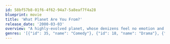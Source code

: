 ```yaml
---
id: 58bf57b8-01f6-4f62-94a7-5a8eaf7f4a28
blueprint: movie
title: 'What Planet Are You From?'
release_date: '2000-03-03'
overview: "A highly-evolved planet, whose denizens feel no emotion and reproduce by cloning, plans to take over Earth from the inside by sending an operative, fashioned with a humming, mechanical penis, to impregnate an earthling and stay until the birth. The alien, Harold Anderson, goes to Phoenix as a banker and sets to work finding a mate. His approaches to women are inept, and the humming phallus doesn't help, but on the advice of a banking colleague, he cruises an AA meeting, meets Susan, and somehow convinces her to marry. The clock starts to tick: will she conceive, have a baby, and lose Harold (and the child) to his planet before he discovers emotion and starts to care?"
genres: '[{"id": 35, "name": "Comedy"}, {"id": 18, "name": "Drama"}, {"id": 10749, "name": "Romance"}, {"id": 878, "name": "Science Fiction"}]'
---
```

